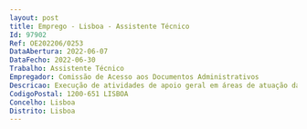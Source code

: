 ```yaml
--- 
layout: post
title: Emprego - Lisboa - Assistente Técnico
Id: 97902
Ref: OE202206/0253
DataAbertura: 2022-06-07
DataFecho: 2022-06-30
Trabalho: Assistente Técnico
Empregador: Comissão de Acesso aos Documentos Administrativos
Descricao: Execução de atividades de apoio geral em áreas de atuação da Comissão.
CodigoPostal: 1200-651 LISBOA
Concelho: Lisboa
Distrito: Lisboa
--- 
```

